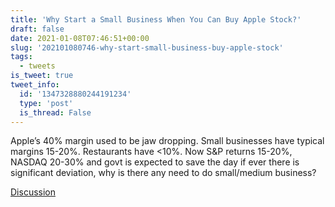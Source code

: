 ```yaml
---
title: 'Why Start a Small Business When You Can Buy Apple Stock?'
draft: false
date: 2021-01-08T07:46:51+00:00
slug: '202101080746-why-start-small-business-buy-apple-stock'
tags:
  - tweets
is_tweet: true
tweet_info:
  id: '1347328880244191234'
  type: 'post'
  is_thread: False
---
```




Apple’s 40% margin used to be jaw dropping. Small businesses have typical margins 15-20%. Restaurants have &lt;10%. Now S&amp;P returns 15-20%, NASDAQ 20-30% and govt is expected to save the day if ever there is significant deviation, why is there any need to do small/medium business?

[Discussion](https://x.com/sytelus/status/1347328880244191234)
